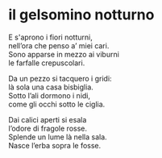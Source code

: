 # il gelsomino notturno
E s'aprono i fiori notturni,  
nell’ora che penso a’ miei cari.  
Sono apparse in mezzo ai viburni  
le farfalle crepuscolari.  

Da un pezzo si tacquero i gridi:  
là sola una casa bisbiglia.  
Sotto l’ali dormono i nidi,  
come gli occhi sotto le ciglia.  

Dai calici aperti si esala  
l’odore di fragole rosse.  
Splende un lume là nella sala.  
Nasce l’erba sopra le fosse.
